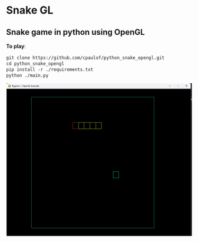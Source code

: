 # Snake GL

## Snake game in python using OpenGL

**To play**:

```
git clone https://github.com/cpaulof/python_snake_opengl.git
cd python_snake_opengl
pip install -r ./requirements.txt
python ./main.py
```

<p align="center">
  <img src="https://github.com/cpaulof/python_snake_opengl/blob/main/snake.png?raw=true" alt="Sublime's custom image"/>
</p>
